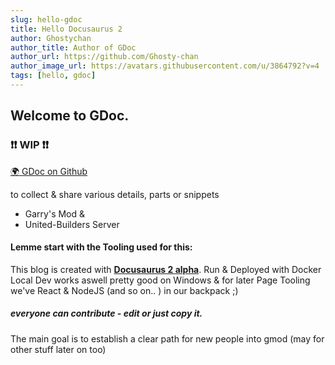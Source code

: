 ```yaml
---
slug: hello-gdoc
title: Hello Docusaurus 2
author: Ghostychan
author_title: Author of GDoc
author_url: https://github.com/Ghosty-chan
author_image_url: https://avatars.githubusercontent.com/u/3864792?v=4
tags: [hello, gdoc]
---
```


## Welcome to GDoc.

### ❗❗ WIP ❗❗
[🌍 GDoc on Github](https://github.com/Ghosty-chan/GDoc)

to collect & share various details, parts or snippets
- Garry's Mod &
- United-Builders Server
<!--truncate-->

#### Lemme start with the Tooling used for this:

This blog is created with [**Docusaurus 2 alpha**](https://v2.docusaurus.io/).
Run & Deployed with Docker
Local Dev works aswell pretty good on Windows & for later Page Tooling we've React & NodeJS (and so on.. ) in our backpack ;)


##### everyone can contribute - edit or just copy it.

The main goal is to establish a clear path for new people into gmod (may for other stuff later on too)

